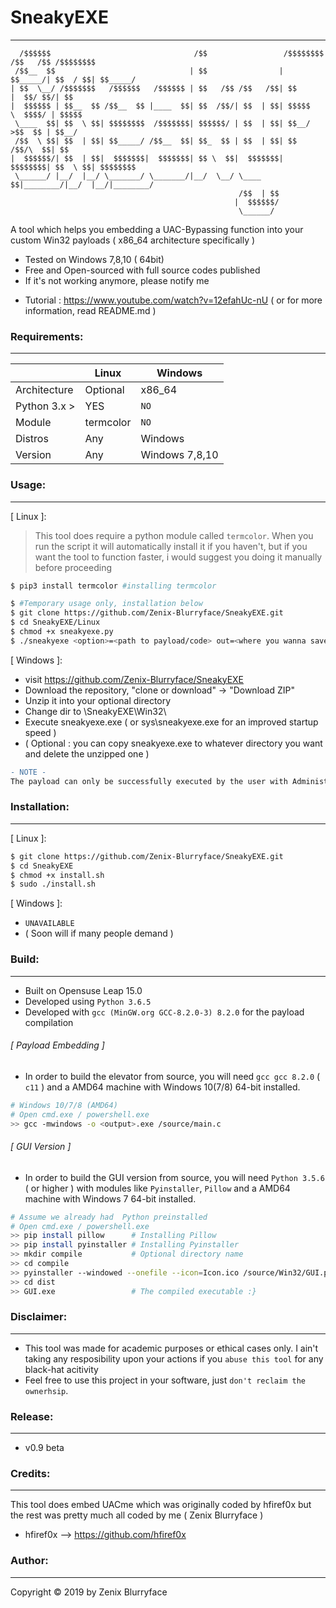# SneakyEXE
---
      /$$$$$$                                /$$                 /$$$$$$$$ /$$   /$$ /$$$$$$$$
     /$$__  $$                              | $$                | $$_____/| $$  / $$| $$_____/
    | $$  \__/ /$$$$$$$   /$$$$$$   /$$$$$$ | $$   /$$ /$$   /$$| $$      |  $$/ $$/| $$      
    |  $$$$$$ | $$__  $$ /$$__  $$ |____  $$| $$  /$$/| $$  | $$| $$$$$    \  $$$$/ | $$$$$    
     \____  $$| $$  \ $$| $$$$$$$$  /$$$$$$$| $$$$$$/ | $$  | $$| $$__/     >$$  $$ | $$__/   
     /$$  \ $$| $$  | $$| $$_____/ /$$__  $$| $$_  $$ | $$  | $$| $$       /$$/\  $$| $$      
    |  $$$$$$/| $$  | $$|  $$$$$$$|  $$$$$$$| $$ \  $$|  $$$$$$$| $$$$$$$$| $$  \ $$| $$$$$$$$
     \______/ |__/  |__/ \_______/ \_______/|__/  \__/ \____  $$|________/|__/  |__/|________/
                                                       /$$  | $$                              
                                                      |  $$$$$$/                              
                                                       \______/   
A tool which helps you embedding a UAC-Bypassing function into your custom Win32 payloads ( x86_64 architecture specifically )
- Tested on Windows 7,8,10 ( 64bit)
- Free and Open-sourced with full source codes published
- If it's not working anymore, please notify me
+ Tutorial : https://www.youtube.com/watch?v=12efahUc-nU ( or for more information, read README.md )

### Requirements:
---
||Linux|Windows|
|-------------|-------------|-------------|
|Architecture|Optional|x86_64|x86_64|
|Python 3.x >| YES|`NO`|`NO`|
|Module|termcolor|`NO`|
|Distros|Any|Windows|
|Version|Any|Windows 7,8,10|Windows 7,8,10|

### Usage:
---
[ Linux ]:
> This tool does require a python module called `termcolor`. When you run the script it will automatically install it if you haven't, but if you want the tool to function faster, i would suggest you doing it manually before proceeding
```sh
$ pip3 install termcolor #installing termcolor
```
```sh
$ #Temporary usage only, installation below
$ git clone https://github.com/Zenix-Blurryface/SneakyEXE.git
$ cd SneakyEXE/Linux
$ chmod +x sneakyexe.py
$ ./sneakyexe <option>=<path to payload/code> out=<where you wanna save>
```
[ Windows ]:
* visit https://github.com/Zenix-Blurryface/SneakyEXE
* Download the repository, "clone or download" -> "Download ZIP"
* Unzip it into your optional directory
* Change dir to <Directory>\SneakyEXE\Win32\
* Execute sneakyexe.exe ( or sys\sneakyexe.exe for an improved startup speed )
* ( Optional : you can copy sneakyexe.exe to whatever directory you want and delete the unzipped one )
```diff
- NOTE -
The payload can only be successfully executed by the user with Administrator privilege. Users with limited token wouldn't succeed.
```

### Installation:
---
[ Linux ]:
```sh
$ git clone https://github.com/Zenix-Blurryface/SneakyEXE.git
$ cd SneakyEXE
$ chmod +x install.sh
$ sudo ./install.sh
```
[ Windows ]:
* `UNAVAILABLE`
* ( Soon will if many people demand )
### Build:
---
- Built on Opensuse Leap 15.0
- Developed using `Python 3.6.5`
- Developed with `gcc (MinGW.org GCC-8.2.0-3) 8.2.0` for the payload compilation
###### [ Payload Embedding ]
- In order to build the elevator from source, you will need `gcc gcc 8.2.0` ( `c11` ) and a AMD64 machine with Windows 10(7/8) 64-bit installed.
```sh
# Windows 10/7/8 (AMD64)
# Open cmd.exe / powershell.exe
>> gcc -mwindows -o <output>.exe /source/main.c
```
###### [ GUI Version ]
- In order to build the GUI version from source, you will need `Python 3.5.6` ( or higher ) with modules like `Pyinstaller`, `Pillow` and a AMD64 machine with Windows 7 64-bit installed.
```sh
# Assume we already had  Python preinstalled
# Open cmd.exe / powershell.exe
>> pip install pillow      # Installing Pillow
>> pip install pyinstaller # Installing Pyinstaller
>> mkdir compile           # Optional directory name
>> cd compile
>> pyinstaller --windowed --onefile --icon=Icon.ico /source/Win32/GUI.py # For sysematic version ( /sys ), remove --onefile
>> cd dist
>> GUI.exe                 # The compiled executable :}
```

### Disclaimer:

---
* This tool was made for academic purposes or ethical cases only. I ain't taking any resposibility upon your actions if you `abuse this tool` for any black-hat acitivity
* Feel free to use this project in your software, just `don't reclaim the ownerhsip`.

### Release:
---
- v0.9 beta

### Credits:
---
This tool does embed UACme which was originally coded by hfiref0x but the rest was pretty much all coded by me ( Zenix Blurryface )
  * hfiref0x --> https://github.com/hfiref0x
### Author:
---
Copyright © 2019 by Zenix Blurryface
